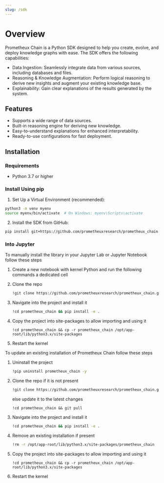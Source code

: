 ```yaml
---
slug: /sdk
---
```


# Overview

Prometheux Chain is a Python SDK designed to help you create, evolve, and deploy knowledge graphs with ease. The SDK offers the following capabilities:

- Data Ingestion: Seamlessly integrate data from various sources, including databases and files.
- Reasoning & Knowledge Augmentation: Perform logical reasoning to derive new insights and augment your existing knowledge base.
- Explainability: Gain clear explanations of the results generated by the system.

## Features
- Supports a wide range of data sources.
- Built-in reasoning engine for deriving new knowledge.
- Easy-to-understand explanations for enhanced interpretability.
- Ready-to-use configurations for fast deployment.

## Installation

### Requirements
- Python 3.7 or higher

### Install Using pip

1. Set Up a Virtual Environment (recommended):

```bash
python3 -m venv myenv
source myenv/bin/activate  # On Windows: myenv\Scripts\activate
```

2. Install the SDK from GitHub:

```bash
pip install git+https://github.com/prometheuxresearch/prometheux_chain.git
````

### Into Jupyter

To manually install the library in your Jupyter Lab or Jupyter Notebook follow these steps

1. Create a new notebook with kernel Python and run the following commands a dedicated cell 
2. Clone the repo

    ```bash
    !git clone https://github.com/prometheuxresearch/prometheux_chain.git
    ```
3. Navigate into the project and install it

    ```bash
    !cd prometheux_chain && pip install -e .
    ```

4. Copy the project into site-packages to allow importing and using it

    ```
    !cd prometheux_chain && cp -r prometheux_chain /opt/app-root/lib/python3.x/site-packages
    ```

5. Restart the kernel

To update an existing installation of Prometheux Chain follow these steps

1. Uninstall the project

    ```bash
    !pip uninstall prometheux_chain -y
    ```

2. Clone the repo if it is not present

    ```bash
    !git clone https://github.com/prometheuxresearch/prometheux_chain.git
    ```

    else update it to the latest changes

    ```
    !cd prometheux_chain && git pull
    ```

3. Navigate into the project and install it

    ```bash
    !cd prometheux_chain && pip install -e .
    ```

4. Remove an existing installation if present

    ```bash
    !rm -r /opt/app-root/lib/python3.x/site-packages/prometheux_chain
    ```

5. Copy the project into site-packages to allow importing and using it

    ```
    !cd prometheux_chain && cp -r prometheux_chain /opt/app-root/lib/python3.x/site-packages
    ```

6. Restart the kernel